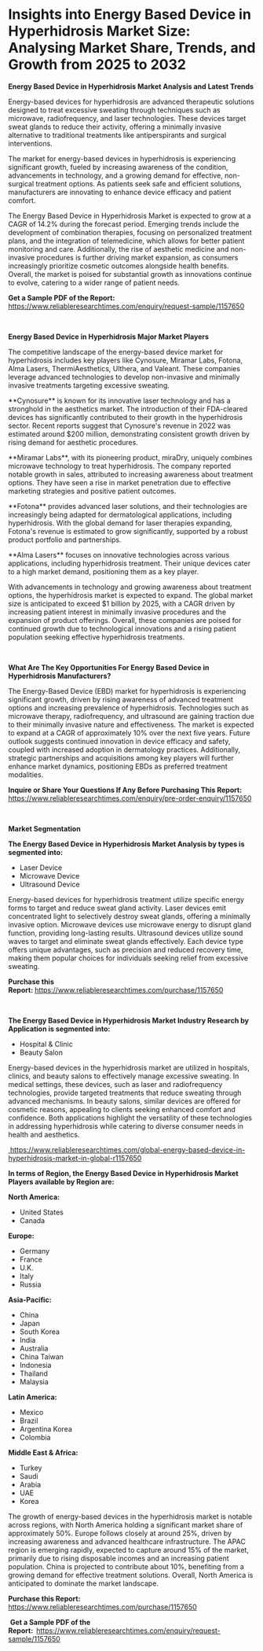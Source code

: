 <p><h1>Insights into Energy Based Device in Hyperhidrosis Market Size: Analysing Market Share, Trends, and Growth from 2025 to 2032</h1></p><p><strong>Energy Based Device in Hyperhidrosis Market Analysis and Latest Trends</strong></p>
<p><p>Energy-based devices for hyperhidrosis are advanced therapeutic solutions designed to treat excessive sweating through techniques such as microwave, radiofrequency, and laser technologies. These devices target sweat glands to reduce their activity, offering a minimally invasive alternative to traditional treatments like antiperspirants and surgical interventions.</p><p>The market for energy-based devices in hyperhidrosis is experiencing significant growth, fueled by increasing awareness of the condition, advancements in technology, and a growing demand for effective, non-surgical treatment options. As patients seek safe and efficient solutions, manufacturers are innovating to enhance device efficacy and patient comfort.</p><p>The Energy Based Device in Hyperhidrosis Market is expected to grow at a CAGR of 14.2% during the forecast period. Emerging trends include the development of combination therapies, focusing on personalized treatment plans, and the integration of telemedicine, which allows for better patient monitoring and care. Additionally, the rise of aesthetic medicine and non-invasive procedures is further driving market expansion, as consumers increasingly prioritize cosmetic outcomes alongside health benefits. Overall, the market is poised for substantial growth as innovations continue to evolve, catering to a wider range of patient needs.</p></p>
<p><strong>Get a Sample PDF of the Report:&nbsp;</strong> <a href="https://www.reliableresearchtimes.com/enquiry/request-sample/1157650?utm_campaign=3060&utm_medium=2&utm_source=Github&utm_content=ia&utm_term=14042025&utm_id=energy-based-device-in-hyperhidrosis">https://www.reliableresearchtimes.com/enquiry/request-sample/1157650</a></p>
<p>&nbsp;</p>
<p><strong>Energy Based Device in Hyperhidrosis Major Market Players</strong></p>
<p><p>The competitive landscape of the energy-based device market for hyperhidrosis includes key players like Cynosure, Miramar Labs, Fotona, Alma Lasers, ThermiAesthetics, Ulthera, and Valeant. These companies leverage advanced technologies to develop non-invasive and minimally invasive treatments targeting excessive sweating.</p><p>**Cynosure** is known for its innovative laser technology and has a stronghold in the aesthetics market. The introduction of their FDA-cleared devices has significantly contributed to their growth in the hyperhidrosis sector. Recent reports suggest that Cynosure's revenue in 2022 was estimated around $200 million, demonstrating consistent growth driven by rising demand for aesthetic procedures.</p><p>**Miramar Labs**, with its pioneering product, miraDry, uniquely combines microwave technology to treat hyperhidrosis. The company reported notable growth in sales, attributed to increasing awareness about treatment options. They have seen a rise in market penetration due to effective marketing strategies and positive patient outcomes.</p><p>**Fotona** provides advanced laser solutions, and their technologies are increasingly being adapted for dermatological applications, including hyperhidrosis. With the global demand for laser therapies expanding, Fotona's revenue is estimated to grow significantly, supported by a robust product portfolio and partnerships.</p><p>**Alma Lasers** focuses on innovative technologies across various applications, including hyperhidrosis treatment. Their unique devices cater to a high market demand, positioning them as a key player. </p><p>With advancements in technology and growing awareness about treatment options, the hyperhidrosis market is expected to expand. The global market size is anticipated to exceed $1 billion by 2025, with a CAGR driven by increasing patient interest in minimally invasive procedures and the expansion of product offerings. Overall, these companies are poised for continued growth due to technological innovations and a rising patient population seeking effective hyperhidrosis treatments.</p></p>
<p>&nbsp;</p>
<p><strong>What Are The Key Opportunities For Energy Based Device in Hyperhidrosis Manufacturers?</strong></p>
<p><p>The Energy-Based Device (EBD) market for hyperhidrosis is experiencing significant growth, driven by rising awareness of advanced treatment options and increasing prevalence of hyperhidrosis. Technologies such as microwave therapy, radiofrequency, and ultrasound are gaining traction due to their minimally invasive nature and effectiveness. The market is expected to expand at a CAGR of approximately 10% over the next five years. Future outlook suggests continued innovation in device efficacy and safety, coupled with increased adoption in dermatology practices. Additionally, strategic partnerships and acquisitions among key players will further enhance market dynamics, positioning EBDs as preferred treatment modalities.</p></p>
<p><strong>Inquire or Share Your Questions If Any Before Purchasing This Report:</strong> <a href="https://www.reliableresearchtimes.com/enquiry/pre-order-enquiry/1157650?utm_campaign=3060&utm_medium=2&utm_source=Github&utm_content=ia&utm_term=14042025&utm_id=energy-based-device-in-hyperhidrosis">https://www.reliableresearchtimes.com/enquiry/pre-order-enquiry/1157650</a></p>
<p>&nbsp;</p>
<p><strong>Market Segmentation</strong></p>
<p><strong>The Energy Based Device in Hyperhidrosis Market Analysis by types is segmented into:</strong></p>
<p><ul><li>Laser Device</li><li>Microwave Device</li><li>Ultrasound Device</li></ul></p>
<p><p>Energy-based devices for hyperhidrosis treatment utilize specific energy forms to target and reduce sweat gland activity. Laser devices emit concentrated light to selectively destroy sweat glands, offering a minimally invasive option. Microwave devices use microwave energy to disrupt gland function, providing long-lasting results. Ultrasound devices utilize sound waves to target and eliminate sweat glands effectively. Each device type offers unique advantages, such as precision and reduced recovery time, making them popular choices for individuals seeking relief from excessive sweating.</p></p>
<p><strong>Purchase this Report:&nbsp;</strong><a href="https://www.reliableresearchtimes.com/purchase/1157650?utm_campaign=3060&utm_medium=2&utm_source=Github&utm_content=ia&utm_term=14042025&utm_id=energy-based-device-in-hyperhidrosis">https://www.reliableresearchtimes.com/purchase/1157650</a></p>
<p>&nbsp;</p>
<p><strong>The Energy Based Device in Hyperhidrosis Market Industry Research by Application is segmented into:</strong></p>
<p><ul><li>Hospital & Clinic</li><li>Beauty Salon</li></ul></p>
<p><p>Energy-based devices in the hyperhidrosis market are utilized in hospitals, clinics, and beauty salons to effectively manage excessive sweating. In medical settings, these devices, such as laser and radiofrequency technologies, provide targeted treatments that reduce sweating through advanced mechanisms. In beauty salons, similar devices are offered for cosmetic reasons, appealing to clients seeking enhanced comfort and confidence. Both applications highlight the versatility of these technologies in addressing hyperhidrosis while catering to diverse consumer needs in health and aesthetics.</p></p>
<p><a href="https://www.reliableresearchtimes.com/global-energy-based-device-in-hyperhidrosis-market-in-global-r1157650?utm_campaign=3060&utm_medium=2&utm_source=Github&utm_content=ia&utm_term=14042025&utm_id=energy-based-device-in-hyperhidrosis">&nbsp;https://www.reliableresearchtimes.com/global-energy-based-device-in-hyperhidrosis-market-in-global-r1157650</a></p>
<p><strong>In terms of Region, the Energy Based Device in Hyperhidrosis Market Players available by Region are:</strong></p>
<p>
    <p> <strong> North America: </strong>
        <ul>
            <li>United States</li>
            <li>Canada</li>
        </ul>
        </p> 
    <p> <strong> Europe: </strong>
        <ul>
            <li>Germany</li>
            <li>France</li>
            <li>U.K.</li>
            <li>Italy</li>
            <li>Russia</li>
        </ul>
        </p> 
    <p> <strong> Asia-Pacific: </strong>
        <ul>
            <li>China</li>
            <li>Japan</li>
            <li>South Korea</li>
            <li>India</li>
            <li>Australia</li>
            <li>China Taiwan</li>
            <li>Indonesia</li>
            <li>Thailand</li>
            <li>Malaysia</li>
        </ul>
        </p> 
    <p> <strong> Latin America: </strong>
        <ul>
            <li>Mexico</li>
            <li>Brazil</li>
            <li>Argentina Korea</li>
            <li>Colombia</li>
        </ul>
        </p> 
    <p> <strong> Middle East & Africa: </strong>
        <ul>
            <li>Turkey</li>
            <li>Saudi</li>
            <li>Arabia</li>
            <li>UAE</li>
            <li>Korea</li>
        </ul>
    </p>
    </p>
<p><p>The growth of energy-based devices in the hyperhidrosis market is notable across regions, with North America holding a significant market share of approximately 50%. Europe follows closely at around 25%, driven by increasing awareness and advanced healthcare infrastructure. The APAC region is emerging rapidly, expected to capture around 15% of the market, primarily due to rising disposable incomes and an increasing patient population. China is projected to contribute about 10%, benefiting from a growing demand for effective treatment solutions. Overall, North America is anticipated to dominate the market landscape.</p></p>
<p><strong>Purchase this Report: </strong><a href="https://www.reliableresearchtimes.com/purchase/1157650?utm_campaign=3060&utm_medium=2&utm_source=Github&utm_content=ia&utm_term=14042025&utm_id=energy-based-device-in-hyperhidrosis">https://www.reliableresearchtimes.com/purchase/1157650</a></p>
<p>&nbsp;<strong>Get a Sample PDF of the Report:&nbsp;&nbsp;</strong><a href="https://www.reliableresearchtimes.com/enquiry/request-sample/1157650?utm_campaign=3060&utm_medium=2&utm_source=Github&utm_content=ia&utm_term=14042025&utm_id=energy-based-device-in-hyperhidrosis">https://www.reliableresearchtimes.com/enquiry/request-sample/1157650</a></p>
<p><strong></strong></p>
<p><p></p><p></p><p></p></p>
